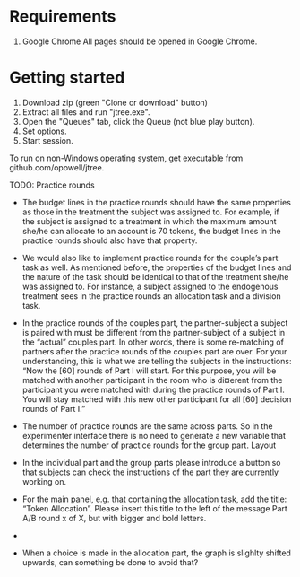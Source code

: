 # Requirements
1. Google Chrome
All pages should be opened in Google Chrome.

# Getting started

1. Download zip (green "Clone or download" button)
2. Extract all files and run "jtree.exe".
3. Open the "Queues" tab, click the Queue (not blue play button).
4. Set options.
5. Start session.

To run on non-Windows operating system, get executable from github.com/opowell/jtree.

TODO:
Practice rounds
- The budget lines in the practice rounds should have the same properties as those in the
treatment the subject was assigned to. For example, if the subject is assigned to a treatment in
which the maximum amount she/he can allocate to an account is 70 tokens, the budget lines in
the practice rounds should also have that property.
- We would also like to implement practice rounds for the couple’s part task as well. As
mentioned before, the properties of the budget lines and the nature of the task should be
identical to that of the treatment she/he was assigned to. For instance, a subject assigned to the
endogenous treatment sees in the practice rounds an allocation task and a division task.
- In the practice rounds of the couples part, the partner-subject a subject is paired with must be
different from the partner-subject of a subject in the “actual” couples part. In other words,
there is some re-matching of partners after the practice rounds of the couples part are over. For
your understanding, this is what we are telling the subjects in the instructions:
“Now the [60] rounds of Part I will start. For this purpose, you will be matched with another participant in
the room who is di¤erent from the participant you were matched with during the practice rounds of Part
I. You will stay matched with this new other participant for all [60] decision rounds of Part I.”
- The number of practice rounds are the same across parts. So in the experimenter interface
there is no need to generate a new variable that determines the number of practice rounds for
the group part.
Layout
- In the individual part and the group parts please introduce a button so that subjects can check
the instructions of the part they are currently working on.
- For the main panel, e.g. that containing the allocation task, add the title: “Token Allocation”.
Please insert this title to the left of the message Part A/B round x of X, but with bigger and bold
letters.

-
- When a choice is made in the allocation part, the graph is slighlty shifted upwards, can
something be done to avoid that?
